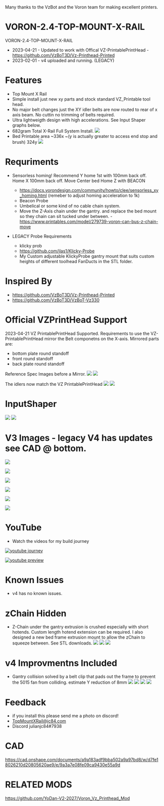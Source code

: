 Many thanks to the VzBot and the Voron team for making excellent printers.

# VORON-2.4-TOP-MOUNT-X-RAIL

VORON-2.4-TOP-MOUNT-X-RAIL
- 2023-04-21 - Updated to work with Offical VZ-PrintablePrintHead - https://github.com/VzBoT3D/Vz-Printhead-Printed
- 2023-02-01 - v4 uploaded and running. (LEGACY)

# Features

- Top Mount X Rail
- Simple install just new xy parts and stock standard VZ_Printable tool head.
- No major belt changes just the XY idler belts are now routed to rear of x axis beam. No cuttin no trimming of belts required.
- Ultra lightweigth design with high accelerations. See Input Shaper graphs below.
- 682gram Total X-Rail Full System Install.
 ![](images/v3/682g.png)
- Bed Printable area ~336x ~(y is actually greater to access end stop and brush) 324y
 ![](images/336x324y.jpg)

# Requriments

- Sensorless homing! Recommend Y home 1st with 100mm back off. Home X 100mm back off. Move Center bed Home Z with BEACON
  - https://docs.vorondesign.com/community/howto/clee/sensorless_xy_homing.html (remeber to adjust homing acceleration to 1k)
  - Beacon Probe
  - Umbelical or some kind of no cable chain system.
  - Move the Z-Axis chain under the gantry. and replace the bed mount so they chain can sit tucked under between. - https://www.printables.com/model/279739-voron-can-bus-z-chain-move

- LEGACY Probe Requirements
  - klicky prob
  - https://github.com/jlas1/Klicky-Probe
  - My Custom adjustable KlickyProbe gantry mount that suits custom heights of different toolhead FanDucts in the STL folder.

# Inspired By

- https://github.com/VzBoT3D/Vz-Printhead-Printed
- https://github.com/VzBoT3D/VzBoT-Vz330

# Official VZPrintHead Support
2023-04-21 VZ PrintablePrintHead Supported.
Requirements to use the VZ-PrintablePrintHead mirror the Belt componetns on the X-axis.
Mirrored parts are:
- bottom plate round standoff
- front round standoff
- back plate round standoff 

Reference Spec Images before a Mirror.
![](images/vz/voron_front.png)
![](images/vz/vz_front.png)

The idlers now match the VZ PrintablePrintHead
![](images/vz/xy_old.png)
![](images/vz/updatedvzxy.png)

# InputShaper
![](images/input_shaper/x.png)
![](images/input_shaper/y.png) 

# V3 Images - legacy V4 has updates see CAD @ bottom.

![](images/v3/l_front.png) 

![](images/v3/l_side.png) 

![](images/v3/l_iso.png) 

![](images/v3/v3iso.png) 

![](images/v3/v3back.png) 

![](images/v3/v3right.png) 

# YouTube

- Watch the videos for my build journey

[![youtube journey](https://img.youtube.com/vi/8w1qv4k_UrQ/0.jpg)](https://www.youtube.com/watch?v=8w1qv4k_UrQ)

[![youtube preview](https://img.youtube.com/vi/LdVHs1veAIQ/0.jpg)](https://www.youtube.com/watch?v=LdVHs1veAIQ)

# Known Issues

- v4 has no known issues.

# zChain Hidden

 - Z-Chain under the gantry extrusion is crushed especially with short hotends. Custom length hotend extension can be required. I also designed a new bed frame extrusion mount to allow the zChain to squeeze between. See STL downloads.
![](images/zchain/zchain3.png)
![](images/zchain/zchain2.png)
![](images/zchain/zchain1.jpg)

# v4 Improvmentns Included

- Gantry collision solved by a belt clip that pads out the frame to prevent the 5015 fan from colliding. estimate Y reduction of 8mm
![](images/v4/front_belt.png)
![](images/v4/top_belt.png)
![](images/v4/front_limit_stop.png)
![](images/v4/front_limit_stop_2.png)

# Feedback

 - if you install this please send me a photo on discord!
 - TopMountXRail@jc84.com
 - Discord julianjc84#7938
 
 # CAD
 
 https://cad.onshape.com/documents/a9a183adf9bba502a9a97bd8/w/d7fe18026210d20805620ae9/e/9a3a7e08fe09ca9430e55a9d

 # RELATED MODS
 https://github.com/YoDan-V2-2027/Voron_Vz_Printhead_Mod
 